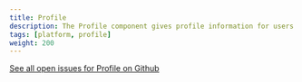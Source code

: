 ```yaml
---
title: Profile
description: The Profile component gives profile information for users in Altinn.
tags: [platform, profile]
weight: 200
---
```




[See all open issues for Profile on Github](https://github.com/Altinn/altinn-studio/labels/area%2Fprofile)

